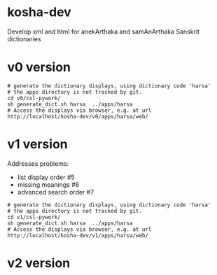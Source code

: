 # kosha-dev
Develop xml and html for anekArthaka and samAnArthaka Sanskrit dictionaries

# v0 version
```
# generate the dictionary displays, using dictionary code 'harsa'
# the apps directory is not tracked by git.
cd v0/csl-pywork/
sh generate_dict.sh harsa  ../apps/harsa
# Access the displays via browser, e.g. at url
http://localhost/kosha-dev/v0/apps/harsa/web/
```

# v1 version
Addresses problems:
* list display order #5
* missing meanings #6
* advanced search order #7
```
# generate the dictionary displays, using dictionary code 'harsa'
# the apps directory is not tracked by git.
cd v1/csl-pywork/
sh generate_dict.sh harsa  ../apps/harsa
# Access the displays via browser, e.g. at url
http://localhost/kosha-dev/v1/apps/harsa/web/
```

# v2 version

